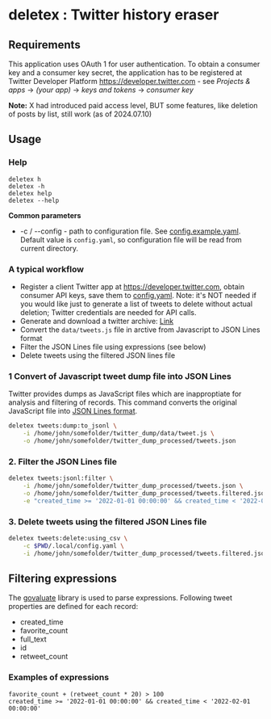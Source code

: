 # deletex : Twitter history eraser

## Requirements

This application uses OAuth 1 for user authentication. To obtain a consumer key and a consumer key secret,
the application has to be registered at Twitter Developer Platform https://developer.twitter.com - see _Projects & apps_ -> _(your app)_ -> _keys and tokens_ -> _consumer key_

__Note:__ X had introduced paid access level, BUT some features, like deletion of posts by list, still work (as of 2024.07.10)

## Usage

### Help

```
deletex h
deletex -h
deletex help
deletex --help
```

__Common parameters__

- -c / --config - path to configuration file. See [config.example.yaml](config.example.yaml). Default value is `config.yaml`, so configuration file will be read from current directory.

### A typical workflow
- Register a client Twitter app at https://developer.twitter.com, obtain consumer API keys, save them to [config.yaml](config.example.yaml). Note: it's NOT needed if you would like just to generate a list of tweets to delete without actual deletion; Twitter credentials are needed for API calls.
- Generate and download a twitter archive: [Link](https://help.twitter.com/en/managing-your-account/how-to-download-your-twitter-archive)
- Convert the `data/tweets.js` file in arctive from Javascript to JSON Lines format
- Filter the JSON Lines file using expressions (see below)
- Delete tweets using the filtered JSON lines file

### 1 Convert of Javascript tweet dump file into JSON Lines

Twitter provides dumps as JavaScript files which are inapproptiate for analysis and filtering of records. This command converts the original JavaScript file into [JSON Lines format](https://jsonlines.org/).

```bash
deletex tweets:dump:to_jsonl \
    -i /home/john/somefolder/twitter_dump/data/tweet.js \
    -o /home/john/somefolder/twitter_dump_processed/tweets.json
```

### 2. Filter the JSON Lines file

```bash
deletex tweets:jsonl:filter \
    -i /home/john/somefolder/twitter_dump_processed/tweets.json \
    -o /home/john/somefolder/twitter_dump_processed/tweets.filtered.json \
    -e "created_time >= '2022-01-01 00:00:00' && created_time < '2022-02-01 00:00:00'"
```

### 3. Delete tweets using the filtered JSON Lines file

```bash
deletex tweets:delete:using_csv \
    -c $PWD/.local/config.yaml \
    -i /home/john/somefolder/twitter_dump_processed/tweets.filtered.json
```

## Filtering expressions

The [govaluate](https://github.com/Knetic/govaluate) library is used to parse expressions. Following tweet properties are defined for each record:
- created_time
- favorite_count
- full_text
- id
- retweet_count

### Examples of expressions

```
favorite_count + (retweet_count * 20) > 100
created_time >= '2022-01-01 00:00:00' && created_time < '2022-02-01 00:00:00'
```